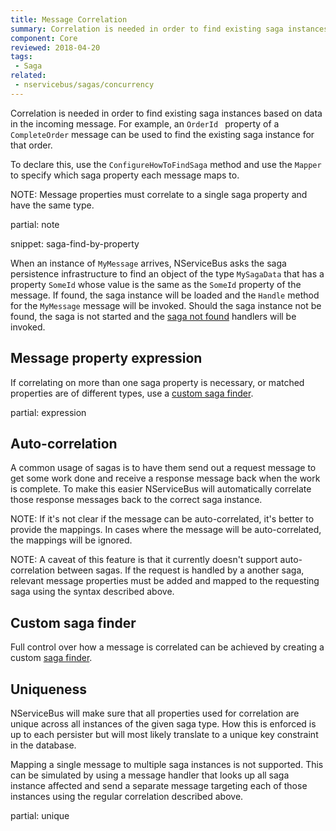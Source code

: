 ```yaml
---
title: Message Correlation
summary: Correlation is needed in order to find existing saga instances based on data in the incoming message
component: Core
reviewed: 2018-04-20
tags:
 - Saga
related:
 - nservicebus/sagas/concurrency
---
```



Correlation is needed in order to find existing saga instances based on data in the incoming message. For example, an `OrderId ` property of a `CompleteOrder` message can be used to find the existing saga instance for that order.

To declare this, use the `ConfigureHowToFindSaga` method and use the `Mapper` to specify which saga property each message maps to.

NOTE: Message properties must correlate to a single saga property and have the same type.

partial: note

snippet: saga-find-by-property

When an instance of `MyMessage` arrives, NServiceBus asks the saga persistence infrastructure to find an object of the type `MySagaData` that has a property `SomeId` whose value is the same as the `SomeId` property of the message. If found, the saga instance will be loaded and the `Handle` method for the `MyMessage` message will be invoked. Should the saga instance not be found, the saga is not started and the [saga not found](saga-not-found.md) handlers will be invoked.


## Message property expression

If correlating on more than one saga property is necessary, or matched properties are of different types, use a [custom saga finder](saga-finding.md).


partial: expression


## Auto-correlation

A common usage of sagas is to have them send out a request message to get some work done and receive a response message back when the work is complete. To make this easier NServiceBus will automatically correlate those response messages back to the correct saga instance.

NOTE: If it's not clear if the message can be auto-correlated, it's better to provide the mappings. In cases where the message will be auto-correlated, the mappings will be ignored.

NOTE: A caveat of this feature is that it currently doesn't support auto-correlation between sagas. If the request is handled by a another saga, relevant message properties must be added and mapped to the requesting saga using the syntax described above.


## Custom saga finder

Full control over how a message is correlated can be achieved by creating a custom [saga finder](/nservicebus/sagas/saga-finding.md).


## Uniqueness

NServiceBus will make sure that all properties used for correlation are unique across all instances of the given saga type. How this is enforced is up to each persister but will most likely translate to a unique key constraint in the database.

Mapping a single message to multiple saga instances is not supported. This can be simulated by using a message handler that looks up all saga instance affected and send a separate message targeting each of those instances using the regular correlation described above.

partial: unique
